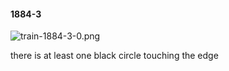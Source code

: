 #### 1884-3
![train-1884-3-0.png](https://github.com/lil-lab/nlvr/raw/master/nlvr/train/images/49/train-1884-3-0.png "train-1884-3-0.png")

there is at least one black circle touching the edge
